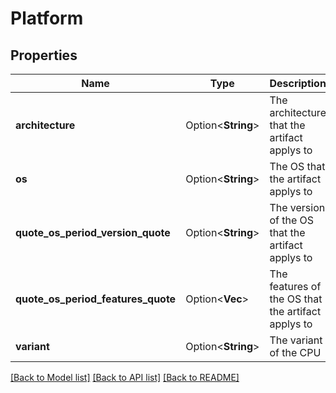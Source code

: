 # Platform

## Properties

Name | Type | Description | Notes
------------ | ------------- | ------------- | -------------
**architecture** | Option<**String**> | The architecture that the artifact applys to | [optional]
**os** | Option<**String**> | The OS that the artifact applys to | [optional]
**quote_os_period_version_quote** | Option<**String**> | The version of the OS that the artifact applys to | [optional]
**quote_os_period_features_quote** | Option<**Vec<String>**> | The features of the OS that the artifact applys to | [optional]
**variant** | Option<**String**> | The variant of the CPU | [optional]

[[Back to Model list]](../README.md#documentation-for-models) [[Back to API list]](../README.md#documentation-for-api-endpoints) [[Back to README]](../README.md)



